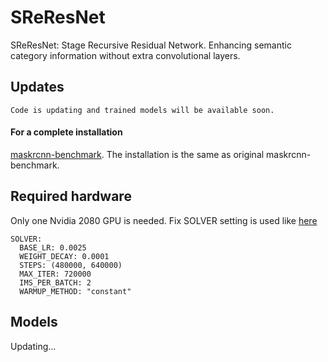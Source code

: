 # SReResNet
SReResNet: Stage Recursive Residual Network. Enhancing semantic category information without extra convolutional layers.

## Updates
    Code is updating and trained models will be available soon.
    
#### For a complete installation 
[maskrcnn-benchmark](https://github.com/facebookresearch/maskrcnn-benchmark). The installation is the same as original maskrcnn-benchmark.
 
## Required hardware
Only one Nvidia 2080 GPU is needed.
Fix SOLVER setting is used like [here](SReResNet_on_FCOS/configs/fcos/fcos_R_50_FPN_1x.yaml) 
 
    SOLVER:
      BASE_LR: 0.0025
      WEIGHT_DECAY: 0.0001
      STEPS: (480000, 640000)
      MAX_ITER: 720000
      IMS_PER_BATCH: 2
      WARMUP_METHOD: "constant"

## Models
Updating...